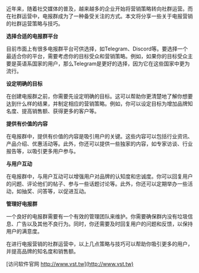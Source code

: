 近年来，随着社交媒体的普及，越来越多的企业开始将营销策略转向社群运营。而在社群运营中，电报群成为了一种备受关注的方式。本文将分享一些关于电报营销的社群运营策略与技巧。

**选择合适的电报群平台**

目前市面上有很多电报群平台可供选择，如Telegram、Discord等。要选择一个最适合你的平台，需要考虑你的目标受众和营销策略。例如，如果你的目标受众主要是英语系国家的用户，那么Telegram是更好的选择，因为它在这些国家中更为流行。

**设定明确的目标**

在创建电报群之前，你需要先设定明确的目标。这可以帮助你更清楚地了解你想要达到什么样的结果，并制定相应的营销策略。例如，你可以设定目标为增加品牌知名度、提高销售额、获得更多的客户等。

**提供有价值的内容**

在电报群中，提供有价值的内容是吸引用户的关键。这些内容可以包括行业资讯、产品介绍、优惠活动等。此外，你还可以提供一些独家的内容，如专家访谈、行业报告等，以吸引更多用户参与。

**与用户互动**

在电报群中，与用户互动可以增强用户对品牌的认知度和忠诚度。你可以回复用户的问题、评论他们的帖子、参与一些话题讨论等。此外，你还可以定期举办一些活动，如抽奖、问答等，以促进互动。

**管理好电报群**

一个良好的电报群需要有一个有效的管理团队来维护。你需要确保群内没有垃圾信息、广告以及其他不良行为。同时，你还需要及时回复用户的问题和反馈，以保持用户的满意度。

在进行电报营销的社群运营中，以上几点策略与技巧可以帮助你吸引更多的用户，并提高品牌的知名度和销售额。


[访问软件官网 http://www.vst.tw](http://www.vst.tw)
